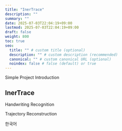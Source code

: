 ```yaml
---
title: "InerTrace"
description: ""
summary: ""
date: 2025-07-03T22:04:19+09:00
lastmod: 2025-07-03T22:04:19+09:00
draft: false
weight: 800
toc: true
seo:
  title: "" # custom title (optional)
  description: "" # custom description (recommended)
  canonical: "" # custom canonical URL (optional)
  noindex: false # false (default) or true
---
```


Simple Project Introduction

## InerTrace

Handwriting Recognition

Trajectory Reconstruction

한국어
